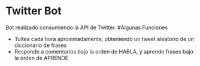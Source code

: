 # Twitter Bot
Bot realizado consumiendo la API de Twitter.
#Algunas Funciones 
  - Tuitea cada hora aproximadamente, obteniendo un tweet aleatorio de un diccionario de frases
  - Responde a comentarios bajo la orden de HABLA, y aprende frases bajo la orden de APRENDE
